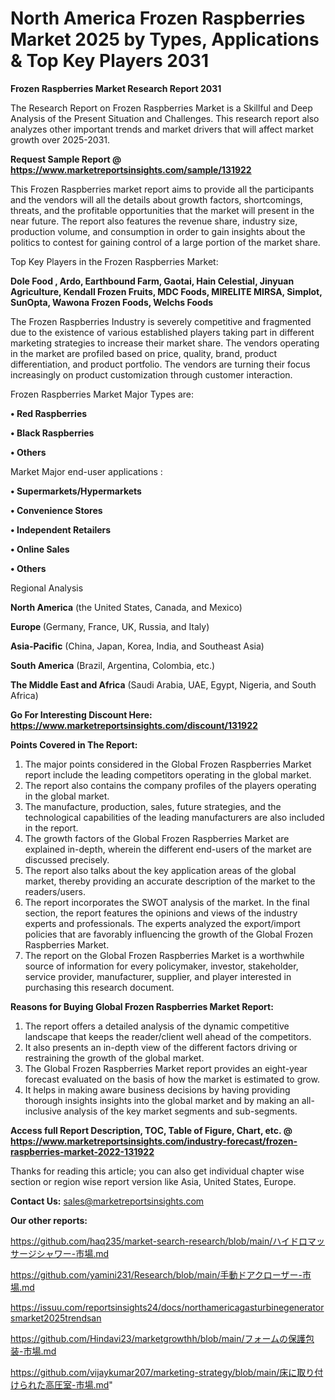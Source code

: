 # North America Frozen Raspberries Market 2025 by Types, Applications & Top Key Players 2031

<strong>Frozen Raspberries Market Research Report 2031</strong>

The Research Report on Frozen Raspberries Market is a Skillful and Deep Analysis of the Present Situation and Challenges. This research report also analyzes other important trends and market drivers that will affect market growth over 2025-2031.

<strong>Request Sample Report @ <a href=https://www.marketreportsinsights.com/sample/131922>https://www.marketreportsinsights.com/sample/131922</a></strong>

This Frozen Raspberries market report aims to provide all the participants and the vendors will all the details about growth factors, shortcomings, threats, and the profitable opportunities that the market will present in the near future. The report also features the revenue share, industry size, production volume, and consumption in order to gain insights about the politics to contest for gaining control of a large portion of the market share.

Top Key Players in the Frozen Raspberries Market:

<strong>Dole Food , Ardo, Earthbound Farm, Gaotai, Hain Celestial, Jinyuan Agriculture, Kendall Frozen Fruits, MDC Foods, MIRELITE MIRSA, Simplot, SunOpta, Wawona Frozen Foods, Welchs Foods</strong>

The Frozen Raspberries Industry is severely competitive and fragmented due to the existence of various established players taking part in different marketing strategies to increase their market share. The vendors operating in the market are profiled based on price, quality, brand, product differentiation, and product portfolio. The vendors are turning their focus increasingly on product customization through customer interaction.

Frozen Raspberries Market Major Types are:

<strong>• Red Raspberries

• Black Raspberries

• Others</strong>

Market Major end-user applications :

<strong>• Supermarkets/Hypermarkets

• Convenience Stores

• Independent Retailers

• Online Sales

• Others</strong>

Regional Analysis

</u><strong><b>North America</b></strong> (the United States, Canada, and Mexico)

<strong><b>Europe </b></strong>(Germany, France, UK, Russia, and Italy)

<strong><b>Asia-Pacific</b></strong> (China, Japan, Korea, India, and Southeast Asia)

<strong><b>South America</b></strong> (Brazil, Argentina, Colombia, etc.)

<strong><b>The Middle East and Africa</b></strong> (Saudi Arabia, UAE, Egypt, Nigeria, and South Africa)

<strong>Go For Interesting Discount Here: <a href=https://www.marketreportsinsights.com/discount/131922>https://www.marketreportsinsights.com/discount/131922</a></strong>

<strong>Points Covered in The Report:</strong>
<ol>
  <li>The major points considered in the Global Frozen Raspberries Market report include the leading competitors operating in the global market.</li>
  <li>The report also contains the company profiles of the players operating in the global market.</li>
  <li>The manufacture, production, sales, future strategies, and the technological capabilities of the leading manufacturers are also included in the report.</li>
  <li>The growth factors of the Global Frozen Raspberries Market are explained in-depth, wherein the different end-users of the market are discussed precisely.</li>
  <li>The report also talks about the key application areas of the global market, thereby providing an accurate description of the market to the readers/users.</li>
  <li>The report incorporates the SWOT analysis of the market. In the final section, the report features the opinions and views of the industry experts and professionals. The experts analyzed the export/import policies that are favorably influencing the growth of the Global Frozen Raspberries Market.</li>
  <li>The report on the Global Frozen Raspberries Market is a worthwhile source of information for every policymaker, investor, stakeholder, service provider, manufacturer, supplier, and player interested in purchasing this research document.</li>
</ol>
<strong>Reasons for Buying Global Frozen Raspberries Market Report:</strong>

<ol>
  <li>The report offers a detailed analysis of the dynamic competitive landscape that keeps the reader/client well ahead of the competitors.</li>
  <li>It also presents an in-depth view of the different factors driving or restraining the growth of the global market.</li>
  <li>The Global Frozen Raspberries Market report provides an eight-year forecast evaluated on the basis of how the market is estimated to grow.</li>
  <li>It helps in making aware business decisions by having providing thorough insights insights into the global market and by making an all-inclusive analysis of the key market segments and sub-segments.</li>
</ol>
<strong>Access full Report Description, TOC, Table of Figure, Chart, etc. @ <a href=https://www.marketreportsinsights.com/industry-forecast/frozen-raspberries-market-2022-131922>https://www.marketreportsinsights.com/industry-forecast/frozen-raspberries-market-2022-131922</a></strong>


Thanks for reading this article; you can also get individual chapter wise section or region wise report version like Asia, United States, Europe.

<strong>Contact Us:</strong>
sales@marketreportsinsights.com

<strong>Our other reports:</strong>

<a href=https://github.com/haq235/market-search-research/blob/main/ハイドロマッサージシャワー-市場.md>https://github.com/haq235/market-search-research/blob/main/ハイドロマッサージシャワー-市場.md</a>

<a href=https://github.com/yamini231/Research/blob/main/手動ドアクローザー-市場.md>https://github.com/yamini231/Research/blob/main/手動ドアクローザー-市場.md</a>

<a href=https://issuu.com/reportsinsights24/docs/northamericagasturbinegeneratorsmarket2025trendsan>https://issuu.com/reportsinsights24/docs/northamericagasturbinegeneratorsmarket2025trendsan</a>

<a href=https://github.com/Hindavi23/marketgrowthh/blob/main/フォームの保護包装-市場.md>https://github.com/Hindavi23/marketgrowthh/blob/main/フォームの保護包装-市場.md</a>

<a href=https://github.com/vijaykumar207/marketing-strategy/blob/main/床に取り付けられた高圧室-市場.md>https://github.com/vijaykumar207/marketing-strategy/blob/main/床に取り付けられた高圧室-市場.md</a>"
